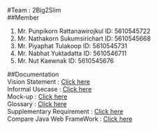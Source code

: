 #Team : 2Big2Slim  
##Member  
1. Mr. Punpikorn   Rattanawirojkul  ID: 5610545722  
2. Mr. Nathakorn   Sukumsirichart   ID: 5610545668  
3. Mr. Piyaphat    Tulakoop         ID: 5610545731  
4. Mr. Nabhat      Yuktadatta       ID: 5610546711  
5. Mr. Nut         Kaewnak          ID: 5610545676

##Documentation  
Vision Statement : [Click here](https://docs.google.com/document/d/1juurQf7DmV8HZkdyt9-UHg6lk0mtnWudkKZHVfe91Qk/edit?usp=sharing)  
Informal Usecase : [Click here](https://docs.google.com/document/d/15cUqsRDZ_3NI71NWx4qiOlTS5CzCbRzAKOtFCBYX6jY/edit?usp=sharing)  
Mock-up : [Click here](/mockup/mockup.md)  
Glossary : [Click here](https://docs.google.com/spreadsheets/d/1lsmompsEMM1umTjTGZUaa4vA5q7hCUUh6evTX4KQaf4/edit?usp=sharing)  
Supplementary Requirement : [Click here](https://docs.google.com/document/d/1D6pu5_geCcVzAcUfbMyjoVMKAios9qWZWbC5dDaYIWQ/edit)  
Compare Java Web FrameWork : [Click here](https://docs.google.com/document/d/1Druh548uS2b49k_OYkZDqM50YJanNTgTo2Jobc-vye0/edit?usp=sharing)  